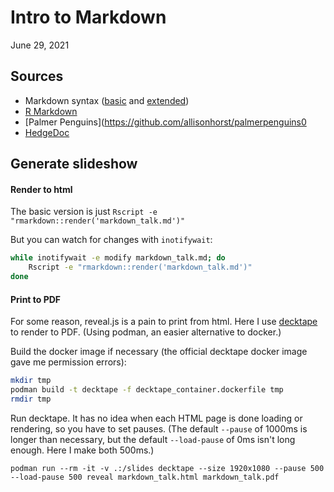 
# Intro to Markdown

June 29, 2021

## Sources

- Markdown syntax ([basic](https://www.markdownguide.org/basic-syntax) and [extended](https://www.markdownguide.org/extended-syntax))
- [R Markdown](https://rmarkdown.rstudio.com/)
- [Palmer Penguins](https://github.com/allisonhorst/palmerpenguins0
- [HedgeDoc](https://hedgedoc.org/)





## Generate slideshow



#### Render to html


The basic version is just `Rscript -e "rmarkdown::render('markdown_talk.md')"`

But you can watch for changes with `inotifywait`:
```sh
while inotifywait -e modify markdown_talk.md; do 
    Rscript -e "rmarkdown::render('markdown_talk.md')"
done
```




#### Print to PDF

For some reason, reveal.js is a pain to print from html. Here I use [decktape](https://github.com/astefanutti/decktape/) to render to PDF. (Using podman, an easier alternative to docker.)



Build the docker image if necessary (the official decktape docker image gave me permission errors):

```sh
mkdir tmp
podman build -t decktape -f decktape_container.dockerfile tmp
rmdir tmp
```

Run decktape.
It has no idea when each HTML page is done loading or rendering, so you have to set pauses. 
(The default `--pause` of 1000ms is longer than necessary, but the default `--load-pause` of 0ms isn't long enough. Here I make both 500ms.)
```
podman run --rm -it -v .:/slides decktape --size 1920x1080 --pause 500 --load-pause 500 reveal markdown_talk.html markdown_talk.pdf
```



